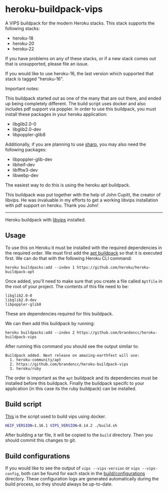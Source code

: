 heroku-buildpack-vips
=====================

A VIPS buildpack for the modern Heroku stacks. This stack supports the following
stacks:

- heroku-18
- heroku-20
- heroku-22

If you have problems on any of these stacks, or if a new stack comes out that is
unsupported, please file an issue.

If you would like to use heroku-16, the last version which supported that stack
is tagged "heroku-16".

Important notes:

This buildpack started out as one of the many that are out there, and ended up
being completely different. The build script uses docker and also includes pdf
support via poppler. In order to use this buildpack, you must install these packages in your heroku application:

- libglib2.0-0
- libglib2.0-dev
- libpoppler-glib8

Additionally, if you are planning to use [sharp](https://github.com/lovell/sharp), you may also need the following packages:
- libpoppler-glib-dev
- libheif-dev
- libfftw3-dev
- libwebp-dev

The easiest way to do this is using the heroku apt buildpack.

This buildpack was put together with the help of John Cupitt, the creator of
libvips. He was invaluable in my efforts to get a working libvips installation
with pdf support on heroku. Thank you John!

---

Heroku buildpack with [libvips](https://github.com/jcupitt/libvips) installed.


## Usage

To use this on Heroku it must be installed with the required dependencies in the required order. We must first add the [apt buildpack](https://elements.heroku.com/buildpacks/heroku/heroku-buildpack-apt) so that it is executed first. We can do that with the following Heroku CLI command:

```
heroku buildpacks:add --index 1 https://github.com/heroku/heroku-buildpack-apt
```

Once added, you'll need to make sure that you create a file called `Aptfile` in the root of your project. The contents of this file need to be:

```
libglib2.0-0
libglib2.0-dev
libpoppler-glib8
```

These are dependencies required for this buildpack.

We can then add this buildpack by running:

```
heroku buildpacks:add --index 2 https://github.com/brandoncc/heroku-buildpack-vips
```

After running this command you should see the output similar to:

```
Buildpack added. Next release on amazing-earthfest will use:
  1. heroku-community/apt
  2. https://github.com/brandoncc/heroku-buildpack-vips
  3. heroku/ruby
```

The order is important as the `apt` buildpack and its dependencies must be installed before this buildpack. Finally the buildpack specifc to your application (in this case its the ruby buildpack) can be installed.

## Build script

[This](./build.sh) is the script used to build vips using docker.

```sh
HEIF_VERSION=1.16.1 VIPS_VERSION=8.14.2 ./build.sh
```

After building a tar file, it will be copied to the `build` directory. Then you should commit this changes to git.

## Build configurations

If you would like to see the output of `vips --vips-version` or `vips --vips-config`, both can be found for each stack in the [build/configurations](build/configurations) directory. These configuration logs are generated automatically during the build process, so they should always be up-to-date.

